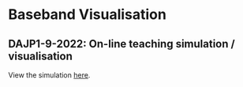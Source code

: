 # Baseband Visualisation
## DAJP1-9-2022: On-line teaching simulation / visualisation

View the simulation [here](https://benmillar-york.github.io/Baseband-Visualisation/).
